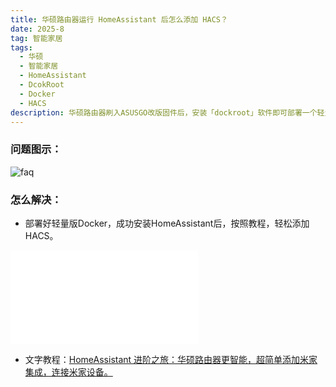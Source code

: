 ```yaml
---
title: 华硕路由器运行 HomeAssistant 后怎么添加 HACS？
date: 2025-8
tag: 智能家居
tags: 
  - 华硕
  - 智能家居
  - HomeAssistant
  - DcokRoot
  - Docker
  - HACS   
description: 华硕路由器刷入ASUSGO改版固件后，安装「dockroot」软件即可部署一个轻量版Docker，可以运行HomeAssistant，可以控制智能家居。
---
```


### 问题图示：

![faq](/assets/posts/ha1.png)


### 怎么解决：

- 部署好轻量版Docker，成功安装HomeAssistant后，按照教程，轻松添加HACS。

<iframe src="//player.bilibili.com/player.html?isOutside=true&aid=114986794028387&bvid=BV1zftizoEBd&cid=31544444461&p=1&autoplay=0" scrolling="no" border="0" frameborder="no" framespacing="0" allowfullscreen="true"></iframe>

- 文字教程：[HomeAssistant 进阶之旅：华硕路由器更智能，超简单添加米家集成，连接米家设备。](https://mp.weixin.qq.com/s/bk1beM7TSgBisKDfn0yXCQ)



